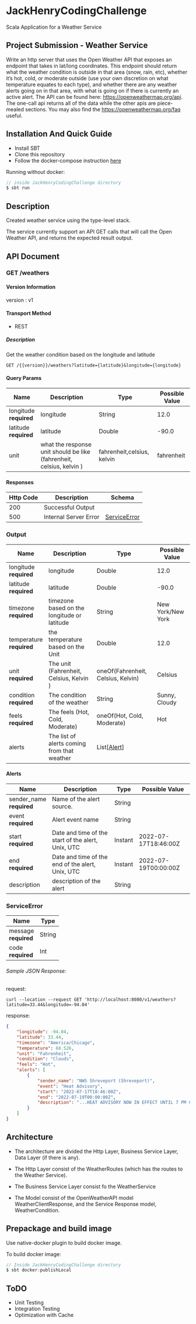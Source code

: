 # JackHenryCodingChallenge
Scala Application for a Weather Service

## Project Submission - Weather Service 	 	 	   	

Write an http server that uses the Open Weather API that exposes an endpoint
 that takes in lat/long coordinates. 
 This endpoint should return what the weather condition is outside in that area (snow, rain, etc), whether it’s hot, cold, or moderate outside (use your own discretion on what temperature equates to each type), and whether there are any weather alerts going on in that area, with what is going on if there is currently an active alert. The API can be found here: https://openweathermap.org/api. The one-call api returns all of the data while the other apis are piece-mealed sections. You may also find the 
 https://openweathermap.org/faq useful.
 

## Installation And Quick Guide
- Install SBT
- Clone this repository
- Follow the docker-compose instruction [here](docker-compose/README.md)

Running without docker:
```sbt
// inside JackHenryCodingChallenge directory
$ sbt run
```

## Description
Created weather service using the type-level stack. 

The service currently support an API GET calls that will call
the Open Weather API, and returns the expected result output.

## API Document

### GET /weathers
#### Version Information
version : v1
#### Transport Method
- REST

##### Description
Get the weather condition based on the longitude and latitude

```
GET /{{version}}/weathers?latitude={latitude}&longitude={longitude}
```

#### Query Params
| Name | Description | Type | Possible Value |  
| --- | --- | --- | --- |
| longitude <br> **required** | longitude | String | 12.0 |
| latitude <br> **required** | latitude | Double | -90.0 |
| unit | what the response unit should be like (fahrenheit, celsius, kelvin ) | fahrenheit,celsius, kelvin | fahrenheit|

#### Responses
| Http Code | Description | Schema |
| --- | --- | --- |
| 200 | Successful Output | |
| 500 | Internal Server Error | [ServiceError](#ServiceError) |

### Output
| Name | Description | Type | Possible Value |  
| --- | --- | --- | --- |
| longitude <br> **required** | longitude | Double | 12.0 | 
| latitude <br> **required** | latitude | Double | -90.0 |
| timezone <br> **required** | timezone based on the longitude or latitude |String |  New York/New York |
| temperature <br> **required** | the temperature based on the Unit | Double | 12.0 |
| unit <br> **required** | The unit (Fahrenheit, Celsius, Kelvin ) | oneOf(Fahrenheit, Celsius, Kelvin) | Celsius |
| condition <br> **required** | The condition of the weather | String | Sunny, Cloudy | 
| feels <br> **required** | The feels (Hot, Cold, Moderate) | oneOf(Hot, Cold, Moderate) | Hot |
| alerts | The list of alerts coming from that weather | List[[Alert](#Alerts)] | |

#### Alerts
| Name | Description | Type | Possible Value |  
| --- | --- | --- | --- |
| sender_name <br> **required** | Name of the alert source. | String |  
| event <br> **required** | Alert event name | String |
| start <br> **required** |  Date and time of the start of the alert, Unix, UTC | Instant | 2022-07-17T18:46:00Z |
| end  <br> **required** | Date and time of the end of the alert, Unix, UTC | Instant | 2022-07-19T00:00:00Z | 
| description | description of the alert | String |  


### ServiceError
| Name | Type |
| --- | --- |
| message <br> **required** | String |
| code <br> **required** | Int |


###### Sample JSON Response:
request:
```
curl --location --request GET 'http://localhost:8080/v1/weathers?latitude=33.44&longitude=-94.04'
```
response: 
```json
{
    "longitude": -94.04,
    "latitude": 33.44,
    "timezone": "America/Chicago",
    "temperature": 68.526,
    "unit": "Fahrenheit",
    "condition": "Clouds",
    "feels": "Hot",
    "alerts": [
        {
            "sender_name": "NWS Shreveport (Shreveport)",
            "event": "Heat Advisory",
            "start": "2022-07-17T18:46:00Z",
            "end": "2022-07-19T00:00:00Z",
            "description": "...HEAT ADVISORY NOW IN EFFECT UNTIL 7 PM CDT MONDAY...\n* WHAT...Heat index values from 105 to 110 degrees are expected.\n* WHERE...Portions of north central and northwest Louisiana,\nsoutheast Oklahoma, south central and southwest Arkansas and\nnortheast Texas.\n* WHEN...Until 7 PM CDT Monday.\n* IMPACTS...Hot temperatures and high humidity may cause heat\nillnesses to occur."
        }
    ]
}
```
## Architecture
- The architecture are divided the Http Layer, Business Service Layer, Data Layer (if there is any).

- The Http Layer consist of the WeatherRoutes (which has the routes to the Weather Service).

- The Business Service Layer consist fo the WeatherService

- The Model consist of the OpenWeatherAPI model WeatherClientResponse, and the Service Response model, WeatherCondition.

## Prepackage and build image
Use native-docker plugin to build docker image.

To build docker image:
```sbt
// Inside JackHenryCodingChallenge directory
$ sbt docker:publishLocal
```

## ToDO
- Unit Testing
- Integration Testing
- Optimization with Cache
